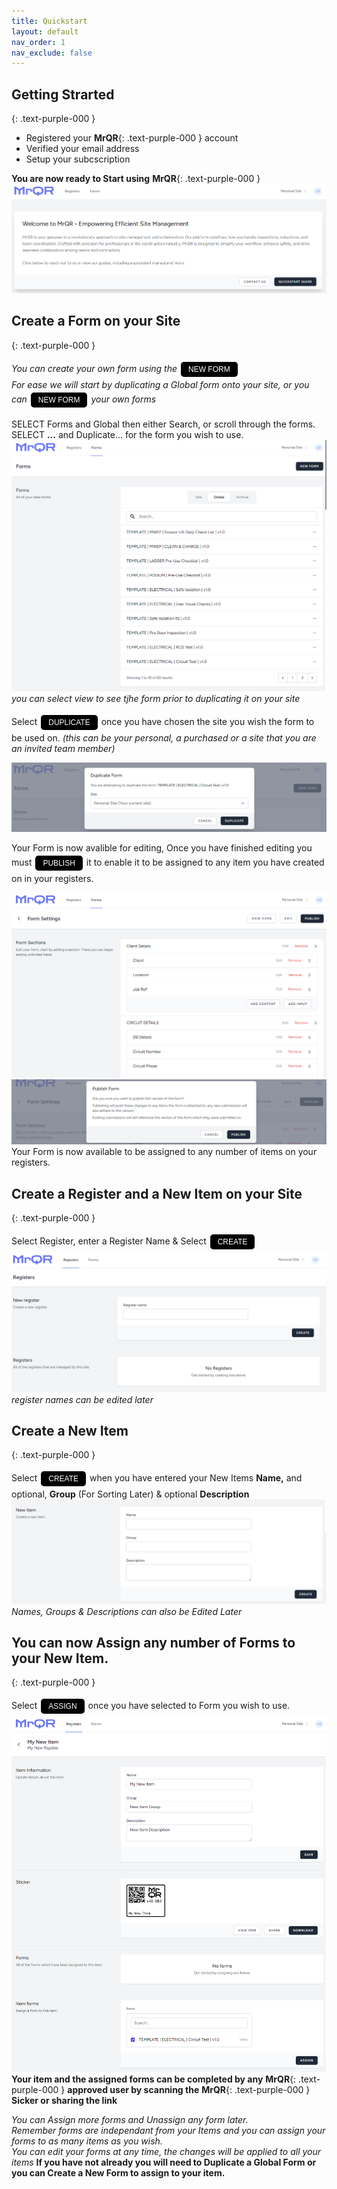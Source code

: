 ```yaml
---
title: Quickstart
layout: default
nav_order: 1
nav_exclude: false
---
```

<head>
<meta charset="UTF-8">
<meta name="description" content="mrqr">
<meta name="keywords" content="forms, form builder, form submission, data collection, safety, inspections">
<meta name="author" content="mark reeves">
<meta name="viewport" content="width=device-width, initial-scale=1.0">

  <style>
.button {
  padding: 5px 12px;
  text-align: center;
  text-decoration: none;
  display: inline-block;
  font-size: 12px;
  margin: 4px 2px;
  cursor: pointer; }
.button1 {background-color: #000000;} /* Black */
.button2 {background-color: white;}
.button1 {color: white;}
.button2 {color: black;}
.button1 {border: none;}
.button2 {border: 1px solid grey}
.button1 {border-radius: 5px;}
.button2 {border-radius: 5px;}
  
</style>
</head>

## Getting Strarted
{: .text-purple-000 }

* Registered your **MrQR**{: .text-purple-000 } account
* Verified your email address
* Setup your subcscription

**You are now ready to Start using** **MrQR**{: .text-purple-000 }
![Index](/assets/images/V3/MrQR_Dashboard.png "Dashboard")
## Create a Form on your Site
{: .text-purple-000 }

*You can create your own form using the* <button class="button button1">NEW FORM</button><br>
*For ease we will start by duplicating a Global form onto your site, or you can* <button class="button button1">NEW FORM</button> *your own forms*

SELECT Forms and Global then either Search, or scroll through the forms.<br>
SELECT **...**  and Duplicate... for the form you wish to use.
![Index](/assets/images/V3/MrQR_Global_Forms.png "Global Forms")
*you can select view to see tjhe form prior to duplicating it on your site* 

Select <button class="button button1">DUPLICATE</button> once you have chosen the site you wish the form to be used on.
*(this can be your personal, a purchased or a site that you are an invited team member)*

![Index](/assets/images/V3/MrQR_Duplicate.png "Duplicate")

Your Form is now avalible for editing, Once you have finished editing you must <button class="button button1">PUBLISH</button> it to enable it to be assigned to any item you have created on in your registers. 

![Index](/assets/images/V3/MrQR_Duplicate_Form_Edit.png "Form Edit")
![Index](/assets/images/V3/MrQR_Publish.png "Form Edit")
Your Form is now available to be assigned to any number of items on your registers.

## Create a Register and a New Item on your Site
{: .text-purple-000 }

Select Register, enter a Register Name & Select <button class="button button1">CREATE</button>
![Index](/assets/images/V3/MrQR_Registers.png "Registers")
*register names can be edited later*

## Create a New Item
{: .text-purple-000 }

Select <button class="button button1">CREATE</button> when you have entered your New Items **Name,** and optional, **Group** (For Sorting Later) & optional **Description**
![Index](/assets/images/V3/MrQR_New_Item.png "New Item")
*Names, Groups & Descriptions can also be Edited Later*

## You can now Assign any number of Forms to your New Item.
{: .text-purple-000 }

Select <button class="button button1">ASSIGN</button> once you have selected to Form you wish to use.
![Index](/assets/images/V3/MrQR_Created_Item.png "Assign Forms")
**Your item and the assigned forms can be completed by any** **MrQR**{: .text-purple-000 } **approved user by scanning the** **MrQR**{: .text-purple-000 } **Sicker or sharing the link**

*You can Assign more forms and Unassign any form later.*<br>
*Remember forms are independant from your Items and you can assign your forms to as many items as you wish.*<br>
*You can edit your forms at any time, the changes will be applied to all your items*
**If you have not already you will need to Duplicate a Global Form or you can Create a New Form to assign to your item.**
